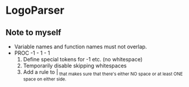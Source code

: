 LogoParser
==========

## Note to myself


- Variable names and function names must not overlap.
- PROC -1 - 1 - 1
   1. Define special tokens for -1 etc. (no whitespace)
   2. Temporarily disable skipping whitespaces
   3. Add a rule to <ADD>|<SUB> that makes sure that there's either NO space or at least ONE space on either side.
